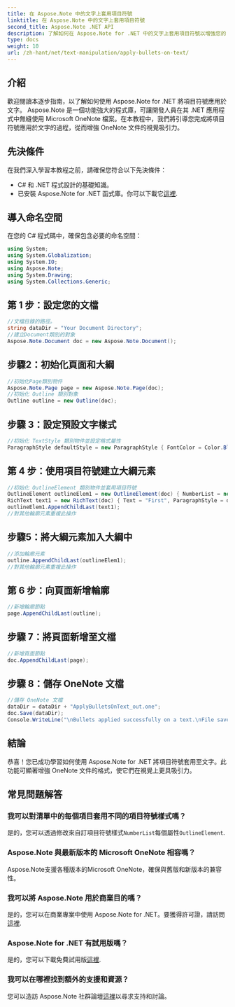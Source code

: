 ```yaml
---
title: 在 Aspose.Note 中的文字上套用項目符號
linktitle: 在 Aspose.Note 中的文字上套用項目符號
second_title: Aspose.Note .NET API
description: 了解如何在 Aspose.Note for .NET 中的文字上套用項目符號以增強您的 OneNote 文件。請按照此逐步指南進行有效的格式化。
type: docs
weight: 10
url: /zh-hant/net/text-manipulation/apply-bullets-on-text/
---
```

## 介紹
歡迎閱讀本逐步指南，以了解如何使用 Aspose.Note for .NET 將項目符號應用於文字。 Aspose.Note 是一個功能強大的程式庫，可讓開發人員在其 .NET 應用程式中無縫使用 Microsoft OneNote 檔案。在本教程中，我們將引導您完成將項目符號應用於文字的過程，從而增強 OneNote 文件的視覺吸引力。
## 先決條件
在我們深入學習本教程之前，請確保您符合以下先決條件：
- C# 和 .NET 程式設計的基礎知識。
- 已安裝 Aspose.Note for .NET 函式庫。你可以下載它[這裡](https://releases.aspose.com/note/net/).
## 導入命名空間
在您的 C# 程式碼中，確保包含必要的命名空間：
```csharp
using System;
using System.Globalization;
using System.IO;
using Aspose.Note;
using System.Drawing;
using System.Collections.Generic;
```
## 第 1 步：設定您的文檔
```csharp
//文檔目錄的路徑。
string dataDir = "Your Document Directory";
//建立Document類別的對象
Aspose.Note.Document doc = new Aspose.Note.Document();
```
## 步驟2：初始化頁面和大綱
```csharp
//初始化Page類別物件
Aspose.Note.Page page = new Aspose.Note.Page(doc);
//初始化 Outline 類別對象
Outline outline = new Outline(doc);
```
## 步驟 3：設定預設文字樣式
```csharp
//初始化 TextStyle 類別物件並設定格式屬性
ParagraphStyle defaultStyle = new ParagraphStyle { FontColor = Color.Black, FontName = "Arial", FontSize = 10 };
```
## 第 4 步：使用項目符號建立大綱元素
```csharp
//初始化 OutlineElement 類別物件並套用項目符號
OutlineElement outlineElem1 = new OutlineElement(doc) { NumberList = new NumberList("*", "Arial", 10) };
RichText text1 = new RichText(doc) { Text = "First", ParagraphStyle = defaultStyle };
outlineElem1.AppendChildLast(text1);
//對其他輪廓元素重複此操作
```
## 步驟5：將大綱元素加入大綱中
```csharp
//添加輪廓元素
outline.AppendChildLast(outlineElem1);
//對其他輪廓元素重複此操作
```
## 第 6 步：向頁面新增輪廓
```csharp
//新增輪廓節點
page.AppendChildLast(outline);
```
## 步驟 7：將頁面新增至文檔
```csharp
//新增頁面節點
doc.AppendChildLast(page);
```
## 步驟 8：儲存 OneNote 文檔
```csharp
//儲存 OneNote 文檔
dataDir = dataDir + "ApplyBulletsOnText_out.one"; 
doc.Save(dataDir);
Console.WriteLine("\nBullets applied successfully on a text.\nFile saved at " + dataDir); 
```
## 結論
恭喜！您已成功學習如何使用 Aspose.Note for .NET 將項目符號套用至文字。此功能可顯著增強 OneNote 文件的格式，使它們在視覺上更具吸引力。
## 常見問題解答
### 我可以對清單中的每個項目套用不同的項目符號樣式嗎？
是的，您可以透過修改來自訂項目符號樣式`NumberList`每個屬性`OutlineElement`.
### Aspose.Note 與最新版本的 Microsoft OneNote 相容嗎？
Aspose.Note支援各種版本的Microsoft OneNote，確保與舊版和新版本的兼容性。
### 我可以將 Aspose.Note 用於商業目的嗎？
是的，您可以在商業專案中使用 Aspose.Note for .NET。要獲得許可證，請訪問[這裡](https://purchase.aspose.com/buy).
### Aspose.Note for .NET 有試用版嗎？
是的，您可以下載免費試用版[這裡](https://releases.aspose.com/).
### 我可以在哪裡找到額外的支援和資源？
您可以造訪 Aspose.Note 社群論壇[這裡](https://forum.aspose.com/c/note/28)以尋求支持和討論。